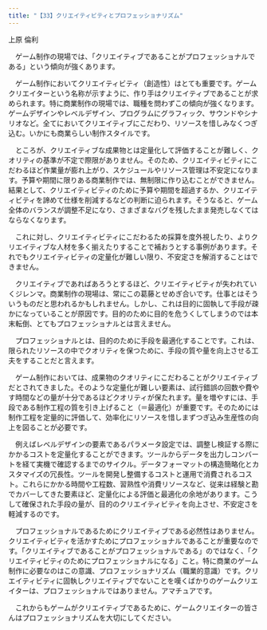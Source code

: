 ```yaml
---
title: "【33】クリエイティビティとプロフェッショナリズム"
---
```



上原 倫利


　ゲーム制作の現場では、「クリエイティブであることがプロフェッショナルである」という傾向が強くあります。

　ゲーム制作においてクリエイティビティ（創造性）はとても重要です。ゲームクリエイターという名称が示すように、作り手はクリエイティブであることが求められます。特に商業制作の現場では、職種を問わずこの傾向が強くなります。ゲームデザインやレベルデザイン、プログラムにグラフィック、サウンドやシナリオなど。全てにおいてクリエイティブにこだわり、リソースを惜しみなくつぎ込む。いかにも商業らしい制作スタイルです。

　ところが、クリエイティブな成果物とは定量化して評価することが難しく、クオリティの基準が不定で際限がありません。そのため、クリエイティビティにこだわるほど作業量が膨れ上がり、スケジュールやリソース管理は不安定になります。予算や期間に限りある商業制作では、無制限に作り込むことができません。結果として、クリエイティビティのために予算や期間を超過するか、クリエイティビティを諦めて仕様を削減するなどの判断に迫られます。そうなると、ゲーム全体のバランスが調整不足になり、さまざまなバグを残したまま発売しなくてはならなくなります。

　これに対し、クリエイティビティにこだわるため採算を度外視したり、よりクリエイティブな人材を多く揃えたりすることで補おうとする事例があります。それでもクリエイティビティの定量化が難しい限り、不安定さを解消することはできません。

　クリエイティブであればあろうとするほど、クリエイティビティが失われていくジレンマ。商業制作の現場は、常にこの葛藤とせめぎ合いです。仕事とはそういうものだと思われるかもしれません。しかし、これは目的に固執して手段が疎かになっていることが原因です。目的のために目的を危うくしてしまうのでは本末転倒、とてもプロフェッショナルとは言えません。

　プロフェッショナルとは、目的のために手段を最適化することです。これは、限られたリソースの中でクオリティを保つために、手段の質や量を向上させる工夫をすることだと言えます。

　ゲーム制作においては、成果物のクオリティにこだわることがクリエイティブだとされてきました。そのような定量化が難しい要素は、試行錯誤の回数や費やす時間などの量が十分であるほどクオリティが保たれます。量を増やすには、手段である制作工程の質を引き上げること（＝最適化）が重要です。そのためには制作工程を定量的に評価して、効率化にリソースを惜しまずつぎ込み生産性の向上を図ることが必要です。

　例えばレベルデザインの要素であるパラメータ設定では、調整し検証する際にかかるコストを定量化することができます。ツールからデータを出力しコンバートを経て実機で確認するまでのサイクル。データフォーマットの構造簡略化とカスタマイズの冗長性。ツールを開発し整備するコストと運用で消費されるコスト。これらにかかる時間や工程数、習熟性や消費リソースなど、従来は経験と勘でカバーしてきた要素ほど、定量化による評価と最適化の余地があります。こうして確保された手段の量が、目的のクリエイティビティを向上させ、不安定さを軽減するのです。

　プロフェッショナルであるためにクリエイティブである必然性はありません。クリエイティビティを活かすためにプロフェッショナルであることが重要なのです。「クリエイティブであることがプロフェッショナルである」のではなく、「クリエイティビティのためにプロフェッショナルになる」こと。特に商業のゲーム制作に必要なのはこの意識、プロフェッショナリズム（職業的意識）です。クリエイティビティに固執しクリエイティブでないことを嘆くばかりのゲームクリエイターは、プロフェッショナルではありません。アマチュアです。

　これからもゲームがクリエイティブであるために、ゲームクリエイターの皆さんはプロフェッショナリズムを大切にしてください。
